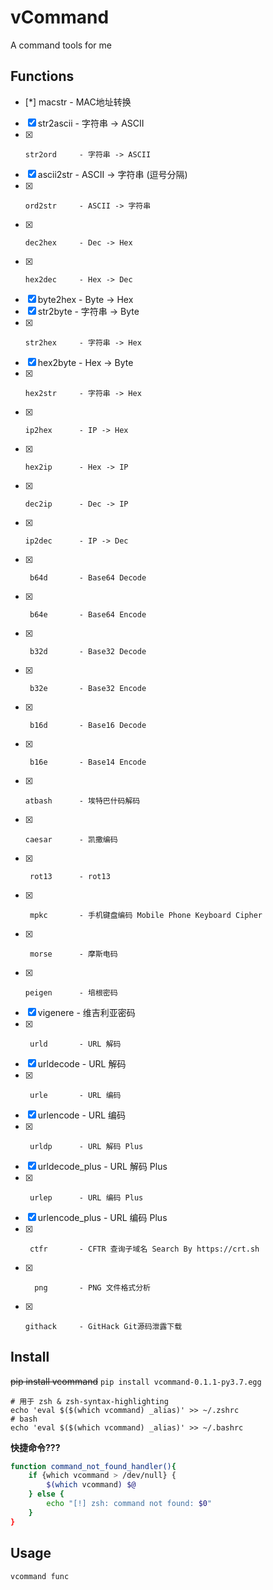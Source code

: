 # vCommand

A command tools for me

## Functions

- [*]     macstr      - MAC地址转换
- [x]    str2ascii    - 字符串 -> ASCII
- [x]     str2ord     - 字符串 -> ASCII
- [x]    ascii2str    - ASCII -> 字符串 (逗号分隔)
- [x]     ord2str     - ASCII -> 字符串
- [x]     dec2hex     - Dec -> Hex
- [x]     hex2dec     - Hex -> Dec
- [x]    byte2hex     - Byte -> Hex
- [x]    str2byte     - 字符串 -> Byte
- [x]     str2hex     - 字符串 -> Hex
- [x]    hex2byte     - Hex -> Byte
- [x]     hex2str     - 字符串 -> Hex
- [x]     ip2hex      - IP -> Hex
- [x]     hex2ip      - Hex -> IP
- [x]     dec2ip      - Dec -> IP
- [x]     ip2dec      - IP -> Dec
- [x]      b64d       - Base64 Decode
- [x]      b64e       - Base64 Encode
- [x]      b32d       - Base32 Decode
- [x]      b32e       - Base32 Encode
- [x]      b16d       - Base16 Decode
- [x]      b16e       - Base14 Encode
- [x]     atbash      - 埃特巴什码解码
- [x]     caesar      - 凯撒编码
- [x]      rot13      - rot13
- [x]      mpkc       - 手机键盘编码 Mobile Phone Keyboard Cipher
- [x]      morse      - 摩斯电码
- [x]     peigen      - 培根密码
- [x]    vigenere     - 维吉利亚密码
- [x]      urld       - URL 解码
- [x]    urldecode    - URL 解码
- [x]      urle       - URL 编码
- [x]    urlencode    - URL 编码
- [x]      urldp      - URL 解码 Plus
- [x] urldecode_plus  - URL 解码 Plus
- [x]      urlep      - URL 编码 Plus
- [x] urlencode_plus  - URL 编码 Plus
- [x]      ctfr       - CFTR 查询子域名 Search By https://crt.sh
- [x]       png       - PNG 文件格式分析
- [x]     githack     - GitHack Git源码泄露下载

## Install

~~pip install vcommand~~
`pip install vcommand-0.1.1-py3.7.egg`

```shell
# 用于 zsh & zsh-syntax-highlighting
echo 'eval $($(which vcommand) _alias)' >> ~/.zshrc
# bash
echo 'eval $($(which vcommand) _alias)' >> ~/.bashrc
```

**快捷命令???**
```bash
function command_not_found_handler(){
    if {which vcommand > /dev/null} {
        $(which vcommand) $@
    } else {
        echo "[!] zsh: command not found: $0"
    }
}
```

## Usage

```bash
vcommand func
```
